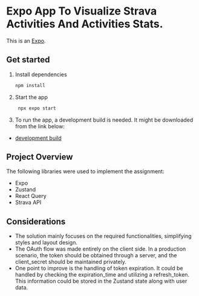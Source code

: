 # Expo App To Visualize Strava Activities And Activities Stats.

This is an [Expo](https://expo.dev).

## Get started

1. Install dependencies

   ```bash
   npm install
   ```

2. Start the app

   ```bash
    npx expo start
   ```

3. To run the app, a development build is needed. It might be downloaded from the link below:   

- [development build](https://expo.dev/accounts/cristianpereyradev/projects/VertRunAssignment/builds/4fbb19fa-28cb-4470-8a66-810074dffe0f)

## Project Overview
The following libraries were used to implement the assignment:
- Expo
- Zustand
- React Query
- Strava API

## Considerations
- The solution mainly focuses on the required functionalities, simplifying styles and layout design.
- The OAuth flow was made entirely on the client side. In a production scenario, the token should be obtained through a server, and the client_secret should be maintained privately.
- One point to improve is the handling of token expiration. It could be handled by checking the expiration_time and utilizing a refresh_token. This information could be stored in the Zustand state along with user data.
